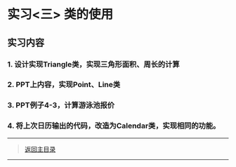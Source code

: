 # 实习<三> 类的使用

## 实习内容

### 1. 设计实现Triangle类，实现三角形面积、周长的计算

### 2. PPT上内容，实现Point、Line类

### 3. PPT例子4-3，计算游泳池报价

### 4. 将上次日历输出的代码，改造为Calendar类，实现相同的功能。

---
> [返回主目录](https://cugwhp.github.io/OOPCPP/)
---

